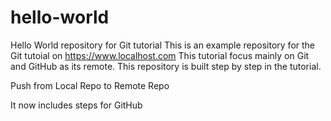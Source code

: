 
# hello-world
Hello World repository for Git tutorial
This is an example repository for the Git tutoial on https://www.localhost.com
This tutorial focus mainly on Git and GitHub as its remote.
This repository is built step by step in the tutorial.

Push from Local Repo to Remote Repo

It now includes steps for GitHub
